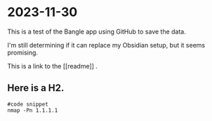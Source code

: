 # 2023-11-30

This is a test of the Bangle app using GitHub to save the data.

I'm still determining if it can replace my Obsidian setup, but it seems promising.

This is a link to the [[readme]] .

## Here is a H2.

```
#code snippet
nmap -Pn 1.1.1.1
```